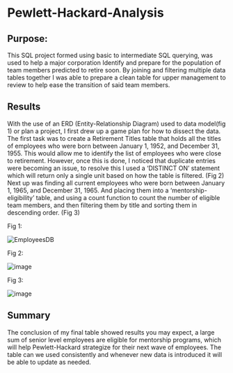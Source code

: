 # Pewlett-Hackard-Analysis

## Purpose:
This SQL project formed using basic to intermediate SQL querying, was used to help a major corporation Identify and prepare for the population of team members predicted to retire soon.  By joining and filtering multiple data tables together I was able to prepare a clean table for upper management to review to help ease the transition of said team members.

## Results
With the use of an ERD (Entity-Relationship Diagram) used to data model(fig 1) or plan a project, I first drew up a game plan for how to dissect the data.  The first task was to create a Retirement Titles table that holds all the titles of employees who were born between January 1, 1952, and December 31, 1955. This would allow me to identify the list of employees who were close to retirement.  However, once this is done, I noticed that duplicate entries were becoming an issue, to resolve this I used a ‘DISTINCT ON’ statement which will return only a single unit based on how the table is filtered. (Fig 2)
Next up was finding all current employees who were born between January 1, 1965, and December 31, 1965. And placing them into a ‘mentorship-eligibility’ table, and using a count function to count the number of eligible team members, and then filtering them by title and sorting them in descending order. (Fig 3)

Fig 1:

![EmployeesDB](https://user-images.githubusercontent.com/101610050/167324123-b40def54-8421-439b-9ae0-eb95c14ffe1a.png)

Fig 2:

![image](https://user-images.githubusercontent.com/101610050/167324041-3cc4766e-75f3-45e9-bfa0-fea6a6d2759d.png)
 

Fig 3:

![image](https://user-images.githubusercontent.com/101610050/167324052-66c04888-38d6-419d-9636-439cdc416edb.png)


## Summary
The conclusion of my final table showed results you may expect, a large sum of senior level employees are eligible for mentorship programs, which will help Pewlett-Hackard strategize for their next wave of employees. The table can we used consistently and whenever new data is introduced it will be able to update as needed.
